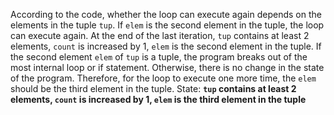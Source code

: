 According to the code, whether the loop can execute again depends on the elements in the tuple `tup`. If `elem` is the second element in the tuple, the loop can execute again. At the end of the last iteration, `tup` contains at least 2 elements, `count` is increased by 1, `elem` is the second element in the tuple. If the second element `elem` of `tup` is a tuple, the program breaks out of the most internal loop or if statement. Otherwise, there is no change in the state of the program. Therefore, for the loop to execute one more time, the `elem` should be the third element in the tuple.
State: **`tup` contains at least 2 elements, `count` is increased by 1, `elem` is the third element in the tuple**